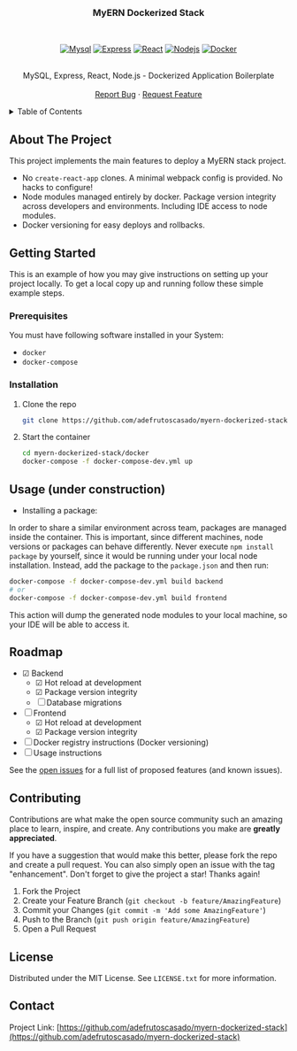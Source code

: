 <!-- Improved compatibility of back to top link: See: https://github.com/othneildrew/Best-README-Template/pull/73 -->
<a name="readme-top"></a>
<!--
*** Thanks for checking out the Best-README-Template. If you have a suggestion
*** that would make this better, please fork the repo and create a pull request
*** or simply open an issue with the tag "enhancement".
*** Don't forget to give the project a star!
*** Thanks again! Now go create something AMAZING! :D
-->



<!-- PROJECT SHIELDS -->
<!--
*** I'm using markdown "reference style" links for readability.
*** Reference links are enclosed in brackets [ ] instead of parentheses ( ).
*** See the bottom of this document for the declaration of the reference variables
*** for contributors-url, forks-url, etc. This is an optional, concise syntax you may use.
*** https://www.markdownguide.org/basic-syntax/#reference-style-links
-->
<!-- [![Contributors][contributors-shield]][contributors-url]
[![Forks][forks-shield]][forks-url]
[![Stargazers][stars-shield]][stars-url]
[![Issues][issues-shield]][issues-url]
[![MIT License][license-shield]][license-url]
[![LinkedIn][linkedin-shield]][linkedin-url] -->



<!-- PROJECT LOGO -->
<br />
<div align="center">

<h3 align="center">MyERN Dockerized Stack</h3>
    <br />

[![Mysql][Mysql]][Mysql-url]
[![Express][Express]][Express-url]
[![React][React.js]][React-url]
[![Nodejs][Node.js]][Node-url]
[![Docker][Docker]][Docker-url]

  <p align="center">
    <br />
    MySQL, Express, React, Node.js - Dockerized Application Boilerplate
    <br />
    <br />
    <a href="https://github.com/adefrutoscasado/myern-dockerized-stack/issues">Report Bug</a>
    ·
    <a href="https://github.com/adefrutoscasado/myern-dockerized-stack/issues">Request Feature</a>
  </p>
</div>



<!-- TABLE OF CONTENTS -->
<details>
  <summary>Table of Contents</summary>
  <ol>
    <li>
      <a href="#about-the-project">About The Project</a>
    </li>
    <li>
      <a href="#getting-started">Getting Started</a>
      <ul>
        <li><a href="#prerequisites">Prerequisites</a></li>
        <li><a href="#installation">Installation</a></li>
      </ul>
    </li>
    <li><a href="#usage">Usage</a></li>
    <li><a href="#roadmap">Roadmap</a></li>
    <li><a href="#contributing">Contributing</a></li>
    <li><a href="#license">License</a></li>
    <li><a href="#contact">Contact</a></li>
    <li><a href="#acknowledgments">Acknowledgments</a></li>
  </ol>
</details>



<!-- ABOUT THE PROJECT -->
## About The Project

This project implements the main features to deploy a MyERN stack project.

- No `create-react-app` clones. A minimal webpack config is provided. No hacks to configure!
- Node modules managed entirely by docker. Package version integrity across developers and environments. Including IDE access to node modules.
- Docker versioning for easy deploys and rollbacks.



<!-- GETTING STARTED -->
## Getting Started

This is an example of how you may give instructions on setting up your project locally.
To get a local copy up and running follow these simple example steps.

### Prerequisites

You must have following software installed in your System:
- `docker`
- `docker-compose`



### Installation

1. Clone the repo
    ```sh
    git clone https://github.com/adefrutoscasado/myern-dockerized-stack.git
    ```
2. Start the container
    ```sh
    cd myern-dockerized-stack/docker
    docker-compose -f docker-compose-dev.yml up
    ```



<!-- USAGE EXAMPLES -->
## Usage (under construction)

- Installing a package:

In order to share a similar environment across team, packages are managed inside the container. This is important, since different machines, node versions or packages can behave differently. Never execute `npm install package` by yourself, since it would be running under your local node installation. Instead, add the package to the `package.json` and then run:

```bash
docker-compose -f docker-compose-dev.yml build backend
# or
docker-compose -f docker-compose-dev.yml build frontend
```

This action will dump the generated node modules to your local machine, so your IDE will be able to access it.


<!-- ROADMAP -->
## Roadmap

- &#x2611; Backend
  - &#x2611; Hot reload at development
  - &#x2611; Package version integrity
  - &#x2610; Database migrations
- &#x2610; Frontend
  - &#x2611; Hot reload at development
  - &#x2611; Package version integrity
- &#x2610; Docker registry instructions (Docker versioning)
- &#x2610; Usage instructions

See the [open issues](https://github.com/adefrutoscasado/myern-dockerized-stack/issues) for a full list of proposed features (and known issues).



<!-- CONTRIBUTING -->
## Contributing

Contributions are what make the open source community such an amazing place to learn, inspire, and create. Any contributions you make are **greatly appreciated**.

If you have a suggestion that would make this better, please fork the repo and create a pull request. You can also simply open an issue with the tag "enhancement".
Don't forget to give the project a star! Thanks again!

1. Fork the Project
2. Create your Feature Branch (`git checkout -b feature/AmazingFeature`)
3. Commit your Changes (`git commit -m 'Add some AmazingFeature'`)
4. Push to the Branch (`git push origin feature/AmazingFeature`)
5. Open a Pull Request



<!-- LICENSE -->
## License

Distributed under the MIT License. See `LICENSE.txt` for more information.



<!-- CONTACT -->
## Contact

Project Link: [https://github.com/adefrutoscasado/myern-dockerized-stack](https://github.com/adefrutoscasado/myern-dockerized-stack)



<!-- ACKNOWLEDGMENTS -->
<!-- ## Acknowledgments

* []()
* []()
* []() -->



<!-- MARKDOWN LINKS & IMAGES -->
<!-- https://www.markdownguide.org/basic-syntax/#reference-style-links -->
<!-- [contributors-shield]: https://img.shields.io/github/contributors/adefrutoscasado/myern-dockerized-stack.svg?style=for-the-badge
[contributors-url]: https://github.com/adefrutoscasado/myern-dockerized-stack/graphs/contributors

[forks-shield]: https://img.shields.io/github/forks/adefrutoscasado/myern-dockerized-stack.svg?style=for-the-badge
[forks-url]: https://github.com/adefrutoscasado/myern-dockerized-stack/network/members

[stars-shield]: https://img.shields.io/github/stars/adefrutoscasado/myern-dockerized-stack.svg?style=for-the-badge
[stars-url]: https://github.com/adefrutoscasado/myern-dockerized-stack/stargazers

[issues-shield]: https://img.shields.io/github/issues/adefrutoscasado/myern-dockerized-stack.svg?style=for-the-badge
[issues-url]: https://github.com/adefrutoscasado/myern-dockerized-stack/issues

[license-shield]: https://img.shields.io/github/license/adefrutoscasado/myern-dockerized-stack.svg?style=for-the-badge
[license-url]: https://github.com/adefrutoscasado/myern-dockerized-stack/blob/master/LICENSE.txt

[linkedin-shield]: https://img.shields.io/badge/-LinkedIn-black.svg?style=for-the-badge&logo=linkedin&colorB=555
[linkedin-url]: https://linkedin.com/in/linkedin_username -->

[React.js]: https://img.shields.io/badge/React-20232A?style=for-the-badge&logo=react&logoColor=61DAFB
[React-url]: https://reactjs.org/

[Node.js]: https://img.shields.io/badge/node.js-6DA55F?style=for-the-badge&logo=node.js&logoColor=white
[Node-url]: https://nodejs.org/

[Mysql]: https://img.shields.io/badge/mysql-00758f.svg?style=for-the-badge&logo=mysql&logoColor=white
[Mysql-url]: https://www.mysql.com/

[Docker]: https://img.shields.io/badge/docker-%230db7ed.svg?style=for-the-badge&logo=docker&logoColor=white
[Docker-url]: https://www.docker.com/

[Express]: https://img.shields.io/badge/express-%23404d59.svg?style=for-the-badge&logo=express&logoColor=%2361DAFB
[Express-url]: https://expressjs.com/